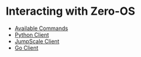 # Interacting with Zero-OS

* [Available Commands](commands/README.md)
* [Python Client](python.md)
* [JumpScale Client](jumpscale.md)
* [Go Client](go.md)
